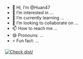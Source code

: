 - 👋 Hi, I’m @Huan47
- 👀 I’m interested in ...
- 🌱 I’m currently learning ...
- 💞️ I’m looking to collaborate on ...
- 📫 How to reach me ...
- 😄 Pronouns: ...
- ⚡ Fun fact: ...

<!---
Huan47/Huan47 is a ✨ special ✨ repository because its `README.md` (this file) appears on your GitHub profile.
You can click the Preview link to take a look at your changes.
--->
[![Check dist/](https://github.com/actions/publish-immutable-action/actions/workflows/check-dist.yml/badge.svg)](https://github.com/actions/publish-immutable-action/actions/workflows/check-dist.yml)
